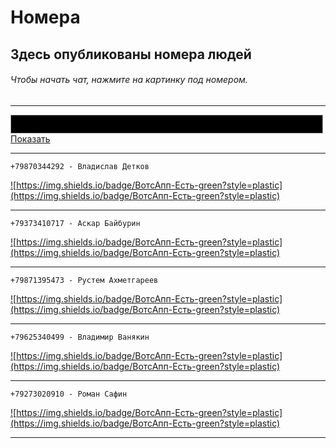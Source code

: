 # Номера
## Здесь опубликованы номера людей
###### Чтобы начать чат, нажмите на картинку под номером.

___

<textarea id="typing-text" readonly></textarea>
<style>
 #typing-text {
     color: #FFFFFF;
     border: solid 1px #A8A8A8;
     font-weight: bold;
     text-align: left;
     font-family: Arial, Helvetica, sans-serif;
     overflow: auto;
     background-color: #000000;
     font-size: 15px;
     padding: 5px;
     height: 30px;
     width: 500px;
     outline: none;
     resize: none;
     box-sizing: border-box;
}
</style>
<script>
(function () {
   var CharacterPos = 0;
   var MsgBuffer = "";
   var TypeDelay = 100; 
   var NxtMsgDelay = 1000;
   var MsgIndex = 0;
   var delay;
   var MsgArray = ["Привет","Это я","А это мой сайт"];

   function StartTyping() {
      var id = document.getElementById("typing-text");
      if (CharacterPos != MsgArray[MsgIndex].length) {
         MsgBuffer  = MsgBuffer + MsgArray[MsgIndex].charAt(CharacterPos);
         id.value = MsgBuffer+"_";
         delay = TypeDelay;
         id.scrollTop = id.scrollHeight; 
      } else {
         delay = NxtMsgDelay;
         MsgBuffer   = "";
         CharacterPos = -1;
         if (MsgIndex!=MsgArray.length-1){
           MsgIndex++;
         }else {
           MsgIndex = 0;
         }
       }
       CharacterPos++;
       setTimeout(StartTyping,delay);
   }
StartTyping();
})();
</script>
<br />
<a href="#" id="show_hide_tlink" onclick="ShowHide();return false;">Показать</a>

<div id="show_hide_content" style="display: none;">
    Эти люди чем-то мне навредили, и теперь расплачиваются за это)
</div>
<style>
 #show_hide_content {
    margin-top: 10px;
    width: 500px;
    height: 200px;
    border: solid 1px #000000;
    padding: 5px;
    background-color: #000000;
    overflow: auto;
 }
</style>
<script>
 function ShowHide(){
    var shContent = document.getElementById("show_hide_content");
    var linkName = document.getElementById('show_hide_tlink');
   if(linkName.innerText == 'Показать'){
       linkName.innerText ='Скрыть';
       shContent.style.display = 'block';
     }else{
       linkName.innerText = 'Показать';
       shContent.style.display = 'none';
   }
 }
</script>

___

```
+79870344292 - Владислав Детков
```


<a href="https://api.whatsapp.com/send?phone=79870344292" align="center">![https://img.shields.io/badge/ВотсАпп-Есть-green?style=plastic](https://img.shields.io/badge/ВотсАпп-Есть-green?style=plastic)</a>

___

```
+79373410717 - Аскар Байбурин
```


<a href="https://api.whatsapp.com/send?phone=79373410717" align="center">![https://img.shields.io/badge/ВотсАпп-Есть-green?style=plastic](https://img.shields.io/badge/ВотсАпп-Есть-green?style=plastic)</a>

___

```
+79871395473 - Рустем Ахметгареев
```


<a href="https://api.whatsapp.com/send?phone=79871395473" align="center">![https://img.shields.io/badge/ВотсАпп-Есть-green?style=plastic](https://img.shields.io/badge/ВотсАпп-Есть-green?style=plastic)</a>

___

```
+79625340499 - Владимир Ванякин
```


<a href="https://api.whatsapp.com/send?phone=79625340499" align="center">![https://img.shields.io/badge/ВотсАпп-Есть-green?style=plastic](https://img.shields.io/badge/ВотсАпп-Есть-green?style=plastic)</a>

___

```
+79273020910 - Роман Сафин
```


<a href="https://api.whatsapp.com/send?phone=79273020910" align="center">![https://img.shields.io/badge/ВотсАпп-Есть-green?style=plastic](https://img.shields.io/badge/ВотсАпп-Есть-green?style=plastic)</a>

___
